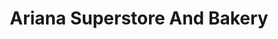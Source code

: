 ---
title: "Ariana Superstore And Bakery"
url: /leeds/ariana-superstore-and-bakery/
shop: convenience
---